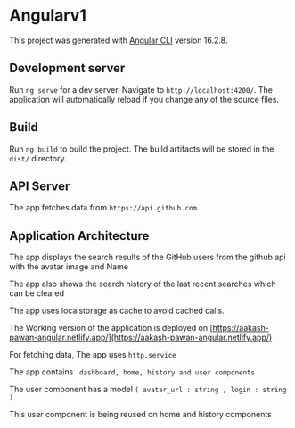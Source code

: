 # Angularv1

This project was generated with [Angular CLI](https://github.com/angular/angular-cli) version 16.2.8.

## Development server

Run `ng serve` for a dev server. Navigate to `http://localhost:4200/`. The application will automatically reload if you change any of the source files.

## Build

Run `ng build` to build the project. The build artifacts will be stored in the `dist/` directory.

## API Server

The app fetches data from `https://api.github.com`. 

## Application Architecture

The app displays the search results of the GitHub users from the github api with the avatar image and Name

The app also shows the search history of the last recent searches which can be cleared

The app uses localstorage as cache to avoid cached calls.

The Working version of the application is deployed on [https://aakash-pawan-angular.netlify.app/](https://aakash-pawan-angular.netlify.app/)

For fetching data, The app uses `http.service`

The app contains ` dashboard, home, history and user components`

The user component has a model `( avatar_url : string , login : string )`

This user component is being reused on home and history components

